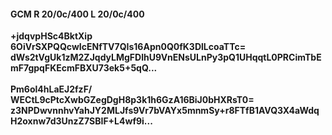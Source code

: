 #### GCM R 20/0c/400 L 20/0c/400
**+jdqvpHSc4BktXip**<br/>**6OiVrSXPQQcwIcENfTV7QIs16Apn0Q0fK3DlLcoaTTc=**<br/>**dWs2tVgUk1zM2ZJqdyLMgFDlhU9VnENsULnPy3pQ1UHqqtL0PRCimTbEmF7gpqFKEcmFBXU73ek5+5qQ...**<br/><br/>
**Pm6ol4hLaEJ2fzF/**<br/>**WECtL9cPtcXwbGZegDgH8p3k1h6GzA16BiJ0bHXRsT0=**<br/>**z3NPDwvnnhvYahJY2MLJfs9Vr7bVAYx5mnmSy+r8FTfB1AVQ3X4aWdqH2oxnw7d3UnzZ7SBIF+L4wf9i...**